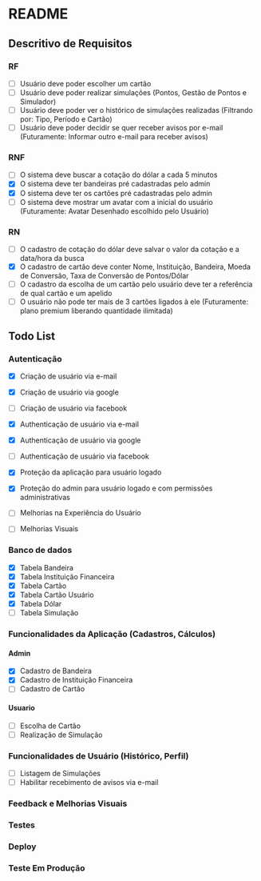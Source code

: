# README

## Descritivo de Requisitos

### RF

- [ ] Usuário deve poder escolher um cartão
- [ ] Usuário deve poder realizar simulações (Pontos, Gestão de Pontos e Simulador)
- [ ] Usuário deve poder ver o histórico de simulações realizadas (Filtrando por: Tipo, Período e Cartão)
- [ ] Usuário deve poder decidir se quer receber avisos por e-mail (Futuramente: Informar outro e-mail para receber avisos)

### RNF

- [ ] O sistema deve buscar a cotação do dólar a cada 5 minutos
- [x] O sistema deve ter bandeiras pré cadastradas pelo admin
- [x] O sistema deve ter os cartões pré cadastradas pelo admin
- [ ] O sistema deve mostrar um avatar com a inicial do usuário (Futuramente: Avatar Desenhado escolhido pelo Usuário)

### RN

- [ ] O cadastro de cotação do dólar deve salvar o valor da cotação e a data/hora da busca
- [x] O cadastro de cartão deve conter Nome, Instituição, Bandeira, Moeda de Conversão, Taxa de Conversão de Pontos/Dólar
- [ ] O cadastro da escolha de um cartão pelo usuário deve ter a referência de qual cartão e um apelido
- [ ] O usuário não pode ter mais de 3 cartões ligados à ele (Futuramente: plano premium liberando quantidade ilimitada)

## Todo List

### Autenticação

- [x] Criação de usuário via e-mail
- [x] Criação de usuário via google
- [ ] Criação de usuário via facebook

- [x] Authenticação de usuário via e-mail
- [x] Authenticação de usuário via google
- [ ] Authenticação de usuário via facebook

- [x] Proteção da aplicação para usuário logado
- [x] Proteção do admin para usuário logado e com permissões administrativas

- [ ] Melhorias na Experiência do Usuário
- [ ] Melhorias Visuais

### Banco de dados

- [x] Tabela Bandeira
- [x] Tabela Instituição Financeira
- [x] Tabela Cartão
- [x] Tabela Cartão Usuário
- [x] Tabela Dólar
- [ ] Tabela Simulação

### Funcionalidades da Aplicação (Cadastros, Cálculos)

#### Admin

- [x] Cadastro de Bandeira
- [x] Cadastro de Instituição Financeira
- [ ] Cadastro de Cartão

#### Usuario

- [ ] Escolha de Cartão
- [ ] Realização de Simulação

### Funcionalidades de Usuário (Histórico, Perfil)

- [ ] Listagem de Simulações
- [ ] Habilitar recebimento de avisos via e-mail

### Feedback e Melhorias Visuais

### Testes

### Deploy

### Teste Em Produção
